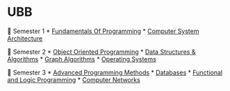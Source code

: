 # UBB #
:open_file_folder: Semester 1
	* [Fundamentals Of Programming]( "")
	* [Computer System Architecture]( "")

:open_file_folder: Semester 2
	* [Object Oriented Programming]( "")
	* [Data Structures & Algorithms]( "")
	* [Graph Algorithms]( "")
	* [Operating Systems]( "")

:open_file_folder: Semester 3
	* [Advanced Programming Methods]( "")
	* [Databases]( "")
	* [Functional and Logic Programming]( "")
	* [Computer Networks]( "")


